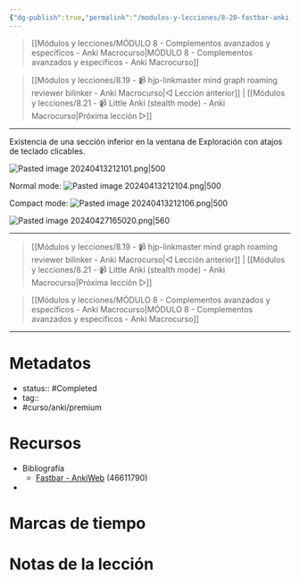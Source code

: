```yaml
---
{"dg-publish":true,"permalink":"/modulos-y-lecciones/8-20-fastbar-anki-macrocurso/","noteIcon":"","updated":"2024-05-21T22:13:58.159+02:00"}
---
```



> [[Módulos y lecciones/MÓDULO 8 - Complementos avanzados y específicos - Anki Macrocurso\|MÓDULO 8 - Complementos avanzados y específicos - Anki Macrocurso]]

> [[Módulos y lecciones/8.19 - 📹 hjp-linkmaster mind graph roaming reviewer bilinker - Anki Macrocurso\|◁ Lección anterior]] | [[Módulos y lecciones/8.21 - 📹 Little Anki (stealth mode) - Anki Macrocurso\|Próxima lección ▷]]

---

Existencia de una sección inferior en la ventana de Exploración con atajos de teclado clicables.

![Pasted image 20240413212101.png|500](/img/user/ANEXOS/Pasted%20image%2020240413212101.png)

Normal mode:
![Pasted image 20240413212104.png|500](/img/user/ANEXOS/Pasted%20image%2020240413212104.png)

Compact mode:
![Pasted image 20240413212106.png|500](/img/user/ANEXOS/Pasted%20image%2020240413212106.png)

![Pasted image 20240427165020.png|560](/img/user/ANEXOS/Pasted%20image%2020240427165020.png)

---

> [[Módulos y lecciones/8.19 - 📹 hjp-linkmaster mind graph roaming reviewer bilinker - Anki Macrocurso\|◁ Lección anterior]] | [[Módulos y lecciones/8.21 - 📹 Little Anki (stealth mode) - Anki Macrocurso\|Próxima lección ▷]]

> [[Módulos y lecciones/MÓDULO 8 - Complementos avanzados y específicos - Anki Macrocurso\|MÓDULO 8 - Complementos avanzados y específicos - Anki Macrocurso]]

---
# Metadatos
- status:: #Completed 
- tag:: 
- #curso/anki/premium

# Recursos
- Bibliografía
	- [Fastbar - AnkiWeb](https://ankiweb.net/shared/info/46611790)  (46611790)
- 

# Marcas de tiempo


# Notas de la lección
